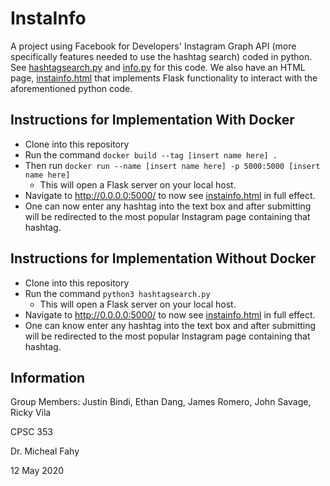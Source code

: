 # InstaInfo

A project using Facebook for Developers' Instagram Graph API (more specifically features needed to use the hashtag search) coded in python. See [hashtagsearch.py](https://github.com/rvila08/instainfo/blob/master/hashtagsearch.py) and [info.py](https://github.com/rvila08/instainfo/blob/master/info.py) for this code. We also have an HTML page, [instainfo.html](https://github.com/rvila08/instainfo/blob/master/templates/instainfo.html) that implements Flask functionality to interact with the aforementioned python code.

## Instructions for Implementation With Docker

* Clone into this repository
* Run the command `docker build --tag [insert name here] .`
* Then run `docker run --name [insert name here] -p 5000:5000 [insert name here]`
  * This will open a Flask server on your local host.
* Navigate to http://0.0.0.0:5000/ to now see [instainfo.html](https://github.com/rvila08/instainfo/blob/master/templates/instainfo.html) in full effect.
* One can now enter any hashtag into the text box and after submitting will be redirected to the most popular Instagram page containing that hashtag.


## Instructions for Implementation Without Docker

* Clone into this repository
* Run the command `python3 hashtagsearch.py`
  * This will open a Flask server on your local host.
* Navigate to http://0.0.0.0:5000/ to now see [instainfo.html](https://github.com/rvila08/instainfo/blob/master/templates/instainfo.html) in full effect.
* One can know enter any hashtag into the text box and after submitting will be redirected to the most popular Instagram page containing that hashtag.

## Information

Group Members: Justin Bindi, Ethan Dang, James Romero, John Savage, Ricky Vila


CPSC 353


Dr. Micheal Fahy


12 May 2020
